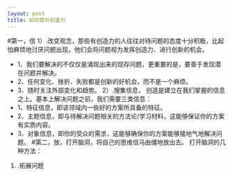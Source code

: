 ```yaml
---
layout: post
title: 如何提升创造力
---
```



#第一，信
1）.改变观念，那些有创造力的人往往对待问题的态度十分积极，比起怕麻烦地讨厌问题出现，他们会将问题视为发挥创造力、进行创新的机会。<br />
- 1、我们要解决的不仅仅是涌现出来的现存问题，更重要的是，要善于发现潜在问题并解决。
- 2、任何变化、挫折、失败都是创新的好机会，而不是一个麻烦。
- 3、随时关注外部变化和趋势。
2）.搜集信息， 创造是建立在我们掌握的信息之上。基本上解决问题之前，我们需要三类信息：  <br />
- 1、特征信息，即该领域内一些好的方案所具备的特征。
- 2、主题信息，即与待解决问题相关的方法论/学习材料，这能够保证你的方案有实质内容。
- 3、对象信息，即你的受众的需求，这能够确保你的方案能够接地气地解决问题。
#第二，放，打开脑洞，将自己的思维信马由缰地放出去。
打开脑洞的几种方法：
1) .拓展问题


